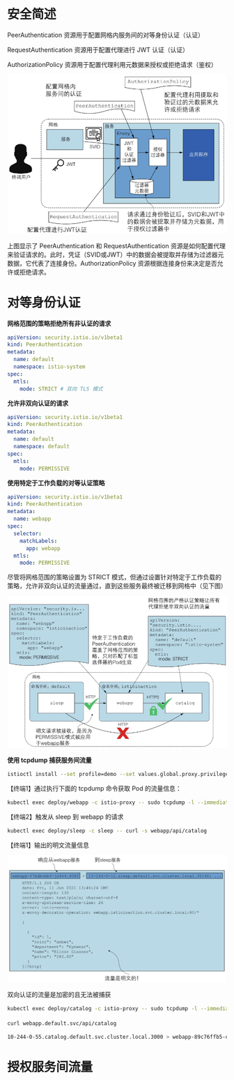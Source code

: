 # 安全简述

PeerAuthentication 资源用于配置网格内服务间的对等身份认证（认证）

RequestAuthentication 资源用于配置代理进行 JWT 认证（认证）

AuthorizationPolicy 资源用于配置代理利用元数据来授权或拒绝请求（鉴权）

![](media/16988212847426.jpg)

上图显示了 PeerAuthentication 和 RequestAuthentication 资源是如何配置代理来验证请求的。此时，凭证（SVID或JWT）中的数据会被提取并存储为过滤器元数据，它代表了连接身份。AuthorizationPolicy 资源根据连接身份来决定是否允许或拒绝请求。

# 对等身份认证

**网格范围的策略拒绝所有非认证的请求**

```yaml
apiVersion: security.istio.io/v1beta1
kind: PeerAuthentication
metadata:
  name: default
  namespace: istio-system
spec:
  mtls:
    mode: STRICT # 双向 TLS 模式
```

**允许非双向认证的请求**

```yaml
apiVersion: security.istio.io/v1beta1
kind: PeerAuthentication
metadata:
  name: default
  namespace: default
spec:
  mtls:
    mode: PERMISSIVE
```

**使用特定于工作负载的对等认证策略**

```yaml
apiVersion: security.istio.io/v1beta1
kind: PeerAuthentication
metadata:
  name: webapp
spec:
  selector:
    matchLabels:
      app: webapp
  mtls:
    mode: PERMISSIVE
```

尽管将网格范围的策略设置为 STRICT 模式，但通过设置针对特定于工作负载的策略，允许非双向认证的流量通过，直到这些服务最终被迁移到网格中（见下图）

![](media/16988245392281.jpg)

**使用 tcpdump 捕获服务间流量**

```bash
istioctl install --set profile=demo --set values.global.proxy.privileged=true
```

【终端1】通过执行下面的 tcpdump 命令获取 Pod 的流量信息：

```bash
kubectl exec deploy/webapp -c istio-proxy -- sudo tcpdump -l --immediate-mode -vv -s 0
```

【终端2】触发从 sleep 到 webapp 的请求

```bash
kubectl exec deploy/sleep -c sleep -- curl -s webapp/api/catalog
```

【终端1】输出的明文流量信息

![](media/16988255260953.jpg)

双向认证的流量是加密的且无法被捕获

```bash
kubectl exec deploy/catalog -c istio-proxy -- sudo tcpdump -l --immediate-mode -vv -s 0

curl webapp.default.svc/api/catalog
```

```bash
10-244-0-55.catalog.default.svc.cluster.local.3000 > webapp-89c76ffb5-qhfxq.46336: Flags [P.], cksum 0x1d34 (incorrect -> 0xb85e), seq 1:1716, ack 1205, win 63, options [nop,nop,TS val 571673926 ecr 2940613001], length 1715
```

# 授权服务间流量
